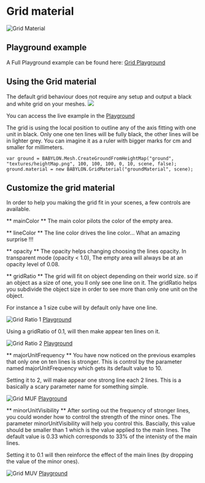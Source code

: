 # Grid material

![Grid Material](/img/extensions/materials/grid.png)

## Playground example

A Full Playground example can be found here: [Grid Playground](http://babylonjs-playground.com/#1UFGZH#12)

## Using the Grid material

The default grid behaviour does not require any setup and output a black and white grid on your meshes.
![](/img/extensions/materials/gridDefault.png)

You can access the live example in the [Playground](http://babylonjs-playground.com/#2KKVBH)

The grid is using the local position to outline any of the axis fitting with one unit in black. Only one one ten lines will be fully black, the other lines will be in lighter grey. You can imagine it as a ruler with bigger marks for cm and smaller for millimeters.

```
var ground = BABYLON.Mesh.CreateGroundFromHeightMap("ground", "textures/heightMap.png", 100, 100, 100, 0, 10, scene, false);
ground.material = new BABYLON.GridMaterial("groundMaterial", scene);
```

## Customize the grid material

In order to help you making the grid fit in your scenes, a few controls are available.

** mainColor **
The main color pilots the color of the empty area.

** lineColor **
The line color drives the line color... What an amazing surprise !!!

** opacity **
The opacity helps changing choosing the lines opacity. In transparent mode (opacity < 1.0), The empty area will always be at an opacity level of 0.08.

** gridRatio **
The grid will fit on object depending on their world size. so if an object as a size of one, you ll only see one line on it. The gridRatio helps you subdivide the object size in order to see more than only one unit on the object.

For instance a 1 size cube will by default only have one line.

![Grid Ratio 1](/img/extensions/materials/gridRatio1.png)
[Playground](http://babylonjs-playground.com/#5S6MD)

Using a gridRatio of 0.1, will then make appear ten lines on it.

![Grid Ratio 2](/img/extensions/materials/gridRatio2.png)
[Playground](http://babylonjs-playground.com/#5S6MD#1)

** majorUnitFrequency **
You have now noticed on the previous examples that only one on ten lines is stronger. This is control by the parameter named majorUnitFrequency which gets its default value to 10.
 
Setting it to 2, will make appear one strong line each 2 lines. This is a basically a scary parameter name for something simple.

![Grid MUF](/img/extensions/materials/gridMUF.png)
[Playground](http://babylonjs-playground.com/#5S6MD#2)

** minorUnitVisibility **
After sorting out the frequency of stronger lines, you could wonder how to control the strength of the minor ones. The parameter minorUnitVisibility will help you control this. Bascially, this value should be smaller than 1 which is the value applied to the main lines. The default value is 0.33 which corresponds to 33% of the intenisty of the main lines.

Setting it to 0.1 will then reinforce the effect of the main lines (by dropping the value of the minor ones).

![Grid MUV](/img/extensions/materials/gridMUV.png)
[Playground](http://babylonjs-playground.com/#5S6MD#3)

 
